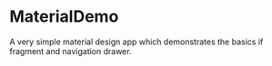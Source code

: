 # MaterialDemo
A very simple material design app which demonstrates the basics if fragment and navigation drawer. 
